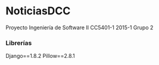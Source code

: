 # NoticiasDCC
Proyecto Ingeniería de Software II CC5401-1 2015-1 Grupo 2

### Librerías
Django==1.8.2
Pillow==2.8.1
